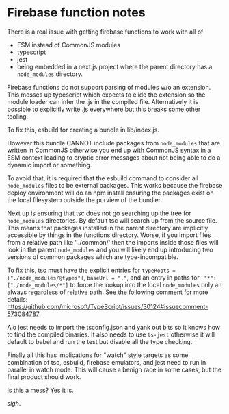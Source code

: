 # Firebase function notes

There is a real issue with getting firebase functions to work with all of 
 
  * ESM instead of CommonJS modules
  * typescript
  * jest
  * being embedded in a next.js project where the parent directory has a `node_modules` directory.

Firebase functions do not support parsing of modules w/o an extension. This messes up
typescript which expects to elide the extension so the module loader can infer the
.js in the compiled file.  Alternatively it is possible to explicitly write .js
everywhere but this breaks some other tooling.

To fix this, esbuild for creating a bundle in lib/index.js.

However this bundle CANNOT include packages from `node_modules` that are written
in CommonJS otherwise you end up with CommonJS syntax in a ESM context leading to
cryptic error messages about not being able to do a dynamic import or something.

To avoid that, it is required that the esbuild command to consider all `node_modules`
files to be external packages. This works because the firebase deploy environment
will do an npm install ensuring the packages exist on the local filesystem outside
the purview of the bundler.

Next up is ensuring that tsc does not go searching up the tree for `node_modules`
directories. By default tsc will search up from the source file. This means that
packages installed in the parent directory are implicitly accessible by things
in the functions directory.  Worse, if you import files from a relative path
like '../common/' then the imports  inside those files will look in the parent
`node_modules` and you will likely end up introducing two versions of common
packages which are type-incompatible.

To fix this, tsc must have the explicit entries for `typeRoots = ["./node_modules/@types"]`,
`baseUrl = "."`, and an entry in paths for ` "*": ["./node_modules/*"]` to force
the lookup into the local `node_modules` only an always regardless of relative path.
See the following comment for more details:
   https://github.com/microsoft/TypeScript/issues/30124#issuecomment-573084787

Alo jest needs to import the tsconfig.json and yank out bits so it knows how to
find the compiled binaries. It also needs to use `ts-jest` otherwise it will
default to babel and run the test but disable all the type checking.

Finally all this has implications for "watch" style targets as some combination
of tsc, esbuild, firebase emulators, and jest need to run in parallel in watch
mode.  This will cause a benign race in some cases, but the final product
should work.

Is this a mess? Yes it is.

*sigh*.
